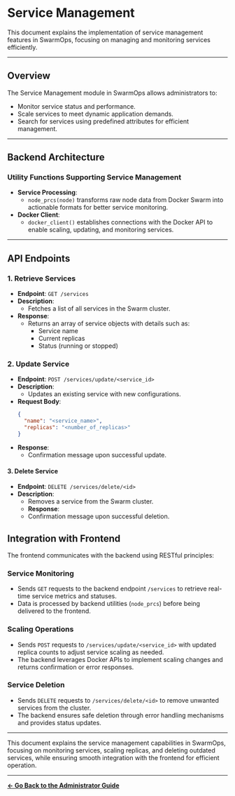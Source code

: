 # Service Management

This document explains the implementation of service management features in SwarmOps, focusing on managing and monitoring services efficiently.

---

## Overview

The Service Management module in SwarmOps allows administrators to:  
- Monitor service status and performance.  
- Scale services to meet dynamic application demands.  
- Search for services using predefined attributes for efficient management.

---

## Backend Architecture

### Utility Functions Supporting Service Management
- **Service Processing**:
  - `node_prcs(node)` transforms raw node data from Docker Swarm into actionable formats for better service monitoring.
- **Docker Client**:
  - `docker_client()` establishes connections with the Docker API to enable scaling, updating, and monitoring services.

---

## API Endpoints

### 1. Retrieve Services
- **Endpoint**: `GET /services`
- **Description**:
  - Fetches a list of all services in the Swarm cluster.
- **Response**:
  - Returns an array of service objects with details such as:
    - Service name
    - Current replicas
    - Status (running or stopped)

### 2. Update Service
- **Endpoint**: `POST /services/update/<service_id>`
- **Description**:
  - Updates an existing service with new configurations.
- **Request Body**:
  ```json
  {
    "name": "<service_name>",
    "replicas": "<number_of_replicas>"
  }
- **Response**:
  - Confirmation message upon successful update.

#### 3. Delete Service
- **Endpoint**: `DELETE /services/delete/<id>`
- **Description**:
  - Removes a service from the Swarm cluster.
  - **Response**:
  - Confirmation message upon successful deletion.

## Integration with Frontend

The frontend communicates with the backend using RESTful principles:

### Service Monitoring
- Sends `GET` requests to the backend endpoint `/services` to retrieve real-time service metrics and statuses.
- Data is processed by backend utilities (`node_prcs`) before being delivered to the frontend.

### Scaling Operations
- Sends `POST` requests to `/services/update/<service_id>` with updated replica counts to adjust service scaling as needed.
- The backend leverages Docker APIs to implement scaling changes and returns confirmation or error responses.

### Service Deletion
- Sends `DELETE` requests to `/services/delete/<id>` to remove unwanted services from the cluster.
- The backend ensures safe deletion through error handling mechanisms and provides status updates.

---

This document explains the service management capabilities in SwarmOps, focusing on monitoring services, scaling replicas, and deleting outdated services, while ensuring smooth integration with the frontend for efficient operation.

---

**[← Go Back to the Administrator Guide](../administrator-guide.md)**